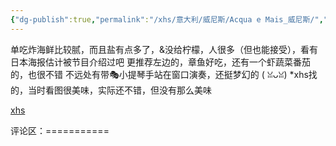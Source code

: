 ```yaml
---
{"dg-publish":true,"permalink":"/xhs/意大利/威尼斯/Acqua e Mais_威尼斯/","tags":["rednote","威尼斯"],"updated":"2025-03-30T20:40:27.879+08:00"}
---
```


 

单吃炸海鲜比较腻，而且盐有点多了，&没给柠檬，人很多（但也能接受），看有日本海报估计被节目介绍过吧
更推荐左边的，章鱼好吃，还有一个虾蔬菜番茄的，也很不错
不远处有带🎭小提琴手站在窗口演奏，还挺梦幻的 ( ꈍᴗꈍ)
*xhs找的，当时看图很美味，实际还不错，但没有那么美味

[xhs](https://www.xiaohongshu.com/explore/64bab783000000000103d8ae?xsec_token=ABcMMIti4BWY011lPY_1sFda5Lh4MC97r-wmC6xDc56nE=&xsec_source=pc_user)

评论区：===========

